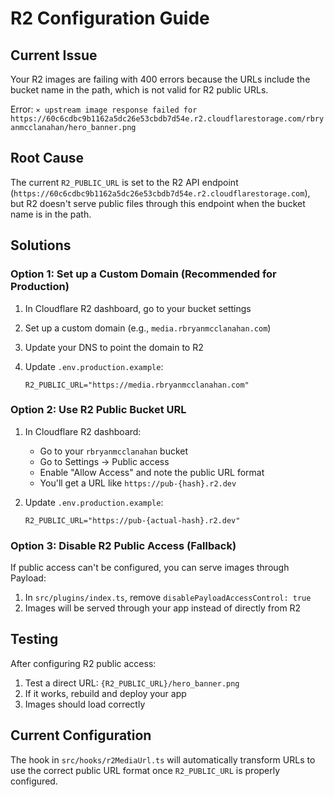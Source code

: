 # R2 Configuration Guide

## Current Issue

Your R2 images are failing with 400 errors because the URLs include the bucket name in the path, which is not valid for R2 public URLs.

Error: `⨯ upstream image response failed for https://60c6cdbc9b1162a5dc26e53cbdb7d54e.r2.cloudflarestorage.com/rbryanmcclanahan/hero_banner.png`

## Root Cause

The current `R2_PUBLIC_URL` is set to the R2 API endpoint (`https://60c6cdbc9b1162a5dc26e53cbdb7d54e.r2.cloudflarestorage.com`), but R2 doesn't serve public files through this endpoint when the bucket name is in the path.

## Solutions

### Option 1: Set up a Custom Domain (Recommended for Production)

1. In Cloudflare R2 dashboard, go to your bucket settings
2. Set up a custom domain (e.g., `media.rbryanmcclanahan.com`)
3. Update your DNS to point the domain to R2
4. Update `.env.production.example`:

   ```env
   R2_PUBLIC_URL="https://media.rbryanmcclanahan.com"
   ```

### Option 2: Use R2 Public Bucket URL

1. In Cloudflare R2 dashboard:
   - Go to your `rbryanmcclanahan` bucket
   - Go to Settings → Public access
   - Enable "Allow Access" and note the public URL format
   - You'll get a URL like `https://pub-{hash}.r2.dev`

2. Update `.env.production.example`:

   ```env
   R2_PUBLIC_URL="https://pub-{actual-hash}.r2.dev"
   ```

### Option 3: Disable R2 Public Access (Fallback)

If public access can't be configured, you can serve images through Payload:

1. In `src/plugins/index.ts`, remove `disablePayloadAccessControl: true`
2. Images will be served through your app instead of directly from R2

## Testing

After configuring R2 public access:

1. Test a direct URL: `{R2_PUBLIC_URL}/hero_banner.png`
2. If it works, rebuild and deploy your app
3. Images should load correctly

## Current Configuration

The hook in `src/hooks/r2MediaUrl.ts` will automatically transform URLs to use the correct public URL format once `R2_PUBLIC_URL` is properly configured.
